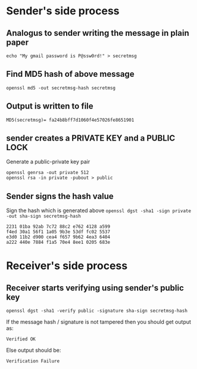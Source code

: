 # Sender's side process

## Analogus to sender writing the message in plain paper
`echo "My gmail password is P@ssw0rd!" > secretmsg`

## Find MD5 hash of above message
`openssl md5 -out secretmsg-hash secretmsg`

## Output is written to file
`MD5(secretmsg)= fa24b8bff7d1060f4e57026fe8651901`

## sender creates a PRIVATE KEY and a PUBLIC LOCK
Generate a public-private key pair
```
openssl genrsa -out private 512
openssl rsa -in private -pubout > public
```
## Sender signs the hash value
Sign the hash which is generated above
`openssl dgst -sha1 -sign private -out sha-sign secretmsg-hash`

```
2231 01ba 92ab 7c72 88c2 e762 4128 a599
f4ed 30a1 56f1 1a05 9b3e 53df fc02 5537
e3d0 11b2 d900 cea4 f657 9b62 4ea3 6404
a222 440e 7884 f1a5 70e4 8ee1 0205 683e
```
# Receiver's side process

## Receiver starts verifying using sender's public key

`openssl dgst -sha1 -verify public -signature sha-sign secretmsg-hash`

If the message hash / signature is not tampered then you should get output as:
```
Verified OK
```
Else output should be:
```
Verification Failure
```